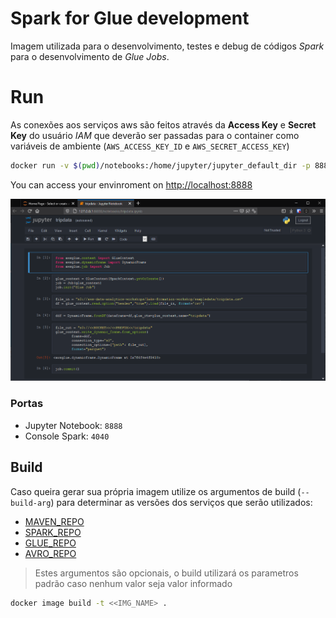 # Spark for Glue development

Imagem utilizada para o desenvolvimento, testes e debug de códigos *Spark* para o desenvolvimento de *Glue Jobs*.

# Run

As conexões aos serviços aws são feitos através da **Access Key** e **Secret Key** do usuário *IAM* que deverão ser passadas para o container como variáveis de ambiente (`AWS_ACCESS_KEY_ID` e `AWS_SECRET_ACCESS_KEY`)

```sh
docker run -v $(pwd)/notebooks:/home/jupyter/jupyter_default_dir -p 8888:8888 -p 4040:4040 didone/spark-glue
```

You can access your envinroment on <http://localhost:8888>

![tripdata.ipynb](https://raw.githubusercontent.com/Didone/spark-glue/master/img/notebook.png)

### Portas

+ Jupyter Notebook: `8888`
+ Console Spark: `4040`

## Build

Caso queira gerar sua própria imagem utilize os argumentos de build (`--build-arg`) para determinar as versões dos serviços que serão utilizados:

+ [MAVEN_REPO](http://maven.apache.org)
+ [SPARK_REPO](https://spark.apache.org)
+ [GLUE_REPO](https://docs.aws.amazon.com/glue/latest/dg/aws-glue-api-jobs-job.html)
+ [AVRO_REPO](http://avro.apache.org)

> Estes argumentos são opcionais, o build utilizará os parametros padrão caso nenhum valor seja valor informado

```sh
docker image build -t <<IMG_NAME> .
```
